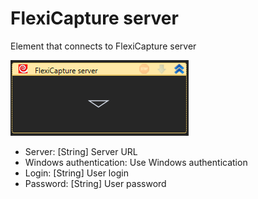 # FlexiCapture server

&#x20;Element that connects to FlexiCapture server

![](<../../../../.gitbook/assets/image (117).png>)

* Server: \[String] Server URL
* Windows authentication: Use Windows authentication
* Login: \[String] User login
* Password: \[String] User password
